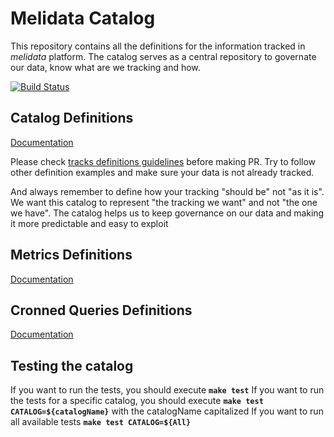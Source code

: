 
# Melidata Catalog

This repository contains all the definitions for the information tracked in *melidata* platform. The catalog serves as a central repository to governate our data, know what are we tracking and how.

[![Build Status](http://216.33.196.24/drone/api/badge/github.com/mercadolibre/melidata-catalog/status.svg?branch=master)](http://drone.melicloud.com/github.com/mercadolibre/melidata-catalog)

## Catalog Definitions

[Documentation](https://github.com/mercadolibre/melidata-catalog/wiki#catalog-definitions)

Please check [tracks definitions guidelines](https://github.com/mercadolibre/melidata-catalog/wiki/Tracking-Style-Guide) before making PR. Try to follow other definition examples and make sure your data is not already tracked.

And always remember to define how your tracking "should be" not "as it is". We want this catalog to represent "the tracking we want" and not "the one we have". The catalog helps us to keep governance on our data and making it more predictable and easy to exploit

## Metrics Definitions

[Documentation](https://github.com/mercadolibre/melidata-catalog/wiki#metrics-definitions)

## Cronned Queries Definitions

[Documentation](https://github.com/mercadolibre/melidata-all/wiki/Hive-BI-Integration)

## Testing the catalog

If you want to run the tests, you should execute **```make test```**
If you want to run the tests for a specific catalog, you should execute **```make test CATALOG=${catalogName}```** with the catalogName capitalized
If you want to run all available tests **```make test CATALOG=${All}```**
